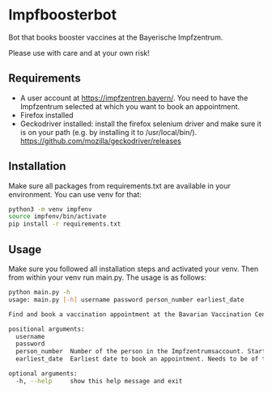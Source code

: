 # Impfboosterbot
Bot that books booster vaccines at the Bayerische Impfzentrum.

Please use with care and at your own risk!

## Requirements
* A user account at https://impfzentren.bayern/. You need to have the Impfzentrum selected at which you want to book an appointment.
* Firefox installed
* Geckodriver installed: install the firefox selenium driver and make sure it is on your path (e.g. by installing it to /usr/local/bin/). https://github.com/mozilla/geckodriver/releases

## Installation
Make sure all packages from requirements.txt are available in your environment. You can use venv for that:

```bash
python3 -m venv impfenv
source impfenv/bin/activate
pip install -r requirements.txt 
```

## Usage
Make sure you followed all installation steps and activated your venv. Then from within your venv run main.py. The usage is as follows:

```bash
python main.py -h
usage: main.py [-h] username password person_number earliest_date

Find and book a vaccination appointment at the Bavarian Vaccination Center.

positional arguments:
  username
  password
  person_number  Number of the person in the Impfzentrumsaccount. Starts with 1.
  earliest_date  Earliest date to book an appointment. Needs to be of the form 'YYYY-MM-DD'

optional arguments:
  -h, --help     show this help message and exit


```
